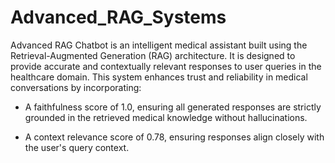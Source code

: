 # Advanced_RAG_Systems



Advanced RAG Chatbot is an intelligent medical assistant built using the Retrieval-Augmented Generation (RAG) architecture. It is designed to provide accurate and contextually relevant responses to user queries in the healthcare domain. This system enhances trust and reliability in medical conversations by incorporating:

* A faithfulness score of 1.0, ensuring all generated responses are strictly grounded in the retrieved medical knowledge without hallucinations.

* A context relevance score of 0.78, ensuring responses align closely with the user's query context.
